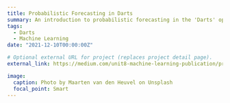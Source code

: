 ```yaml
---
title: Probabilistic Forecasting in Darts
summary: An introduction to probabilistic forecasting in the 'Darts' open source time series library.
tags:
  - Darts
  - Machine Learning
date: "2021-12-10T00:00:00Z"

# Optional external URL for project (replaces project detail page).
external_link: https://medium.com/unit8-machine-learning-publication/probabilistic-forecasting-in-darts-e88fbe83344e

image:
  caption: Photo by Maarten van den Heuvel on Unsplash
  focal_point: Smart
---
```

